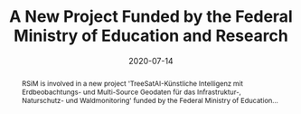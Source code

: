 ---
date: 2020-07-14
title: A New Project Funded by the Federal Ministry of Education and Research
abstract: |
    RSiM is involved in a new project 'TreeSatAI-Künstliche Intelligenz mit Erdbeobachtungs- und Multi-Source Geodaten für das Infrastruktur-, Naturschutz- und Waldmonitoring' funded by the Federal Ministry of Education...

text: |
    RSiM is involved in a new project 'TreeSatAI-Künstliche Intelligenz mit Erdbeobachtungs- und Multi-Source Geodaten für das Infrastruktur-, Naturschutz- und Waldmonitoring' funded by the Federal Ministry of Education and Research for the period 2020-2022. The project partners are: Geoinformation in Environmental Planning Group of TU Berlin, LiveEO, LUP, DFKI and Vision Impulse.

main_page_image: TreesatAI.jpg
---
